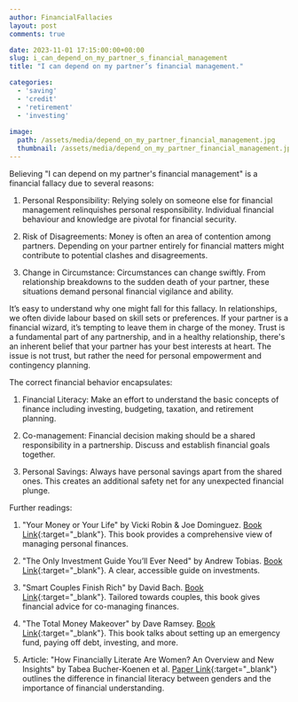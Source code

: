 ```yaml
---
author: FinancialFallacies
layout: post
comments: true

date: 2023-11-01 17:15:00:00+00:00  
slug: i_can_depend_on_my_partner_s_financial_management
title: "I can depend on my partner’s financial management."

categories:
  - 'saving'
  - 'credit'
  - 'retirement'
  - 'investing'
  
image:
  path: /assets/media/depend_on_my_partner_financial_management.jpg
  thumbnail: /assets/media/depend_on_my_partner_financial_management.jpg
---
```


Believing "I can depend on my partner's financial management" is a financial fallacy due to several reasons:

1. Personal Responsibility: Relying solely on someone else for financial management relinquishes personal responsibility. Individual financial behaviour and knowledge are pivotal for financial security.

2. Risk of Disagreements: Money is often an area of contention among partners. Depending on your partner entirely for financial matters might contribute to potential clashes and disagreements.

3. Change in Circumstance: Circumstances can change swiftly. From relationship breakdowns to the sudden death of your partner, these situations demand personal financial vigilance and ability.

It’s easy to understand why one might fall for this fallacy. In relationships, we often divide labour based on skill sets or preferences. If your partner is a financial wizard, it’s tempting to leave them in charge of the money. Trust is a fundamental part of any partnership, and in a healthy relationship, there's an inherent belief that your partner has your best interests at heart. The issue is not trust, but rather the need for personal empowerment and contingency planning.

The correct financial behavior encapsulates:

1. Financial Literacy: Make an effort to understand the basic concepts of finance including investing, budgeting, taxation, and retirement planning.

2. Co-management: Financial decision making should be a shared responsibility in a partnership. Discuss and establish financial goals together.

3. Personal Savings: Always have personal savings apart from the shared ones. This creates an additional safety net for any unexpected financial plunge.

Further readings:

1. "Your Money or Your Life" by Vicki Robin & Joe Dominguez. [Book Link](https://www.amazon.com/Your-Money-Life-Transforming-Relationship/dp/0143115766/ref=nosim?tag=financialfall-20){:target="_blank"}.
This book provides a comprehensive view of managing personal finances.
   
2. "The Only Investment Guide You’ll Ever Need" by Andrew Tobias. [Book Link](https://www.amazon.com/Only-Investment-Guide-Youll-Ever/dp/0544781937/ref=nosim?tag=financialfall-20){:target="_blank"}.
A clear, accessible guide on investments.

3. "Smart Couples Finish Rich" by David Bach. [Book Link](https://www.amazon.com/Smart-Couples-Finish-Rich-Creating/dp/0767904842/ref=nosim?tag=financialfall-20){:target="_blank"}. 
Tailored towards couples, this book gives financial advice for co-managing finances.

4. "The Total Money Makeover" by Dave Ramsey. [Book Link](https://www.amazon.com/Total-Money-Makeover-Classic-Financial/dp/1595555277/ref=nosim?tag=financialfall-20){:target="_blank"}.
This book talks about setting up an emergency fund, paying off debt, investing, and more.

5. Article: "How Financially Literate Are Women? An Overview and New Insights" by Tabea Bucher-Koenen et al. [Paper Link](https://gflec.org/wp-content/uploads/2016/02/WP-2016-1-How-Financially-Literate-Are-Women.pdf){:target="_blank"}
outlines the difference in financial literacy between genders and the importance of financial understanding.
